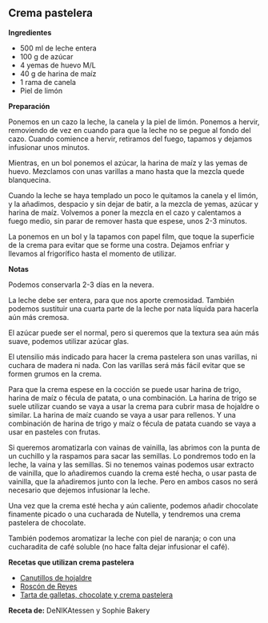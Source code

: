 ## Crema pastelera

**Ingredientes**

- 500 ml de leche entera 
- 100 g de azúcar
- 4 yemas de huevo M/L
- 40 g de harina de maíz
- 1 rama de canela
- Piel de limón 

**Preparación**

Ponemos en un cazo la leche, la canela y la piel de limón. Ponemos a hervir, removiendo de vez en cuando para que la leche no se pegue al fondo del cazo. Cuando comience a hervir, retiramos del fuego, tapamos y dejamos infusionar unos minutos.

Mientras, en un bol ponemos el azúcar, la harina de maíz y las yemas de huevo. Mezclamos con unas varillas a mano hasta que la mezcla quede blanquecina. 

Cuando la leche se haya templado un poco le quitamos la canela y el limón, y la añadimos, despacio y sin dejar de batir, a la mezcla de yemas, azúcar y harina de maíz. Volvemos a poner la mezcla en el cazo y calentamos a fuego medio, sin parar de remover hasta que espese, unos 2-3 minutos. 

La ponemos en un bol y la tapamos con papel film, que toque la superficie de la crema para evitar que se forme una costra. Dejamos enfriar y llevamos al frigorífico hasta el momento de utilizar. 

**Notas**

Podemos conservarla 2-3 días en la nevera.

La leche debe ser entera, para que nos aporte cremosidad. También podemos sustituir una cuarta parte de la leche por nata líquida para hacerla aún más cremosa.

El azúcar puede ser el normal, pero si queremos que la textura sea aún más suave, podemos utilizar azúcar glas.

El utensilio más indicado para hacer la crema pastelera son unas varillas, ni cuchara de madera ni nada. Con las varillas será más fácil evitar que se formen grumos en la crema.

Para que la crema espese en la cocción se puede usar harina de trigo, harina de maíz o fécula de patata, o una combinación. La harina de trigo se suele utilizar cuando se vaya a usar la crema para cubrir masa de hojaldre o similar. La harina de maíz cuando se vaya a usar para rellenos. Y una combinación de harina de trigo y maíz o fécula de patata cuando se vaya a usar en pasteles con frutas.

Si queremos aromatizarla con vainas de vainilla, las abrimos con la punta de un cuchillo y la raspamos para sacar las semillas. Lo pondremos todo en la leche, la vaina y las semillas. Si no tenemos vainas podemos usar extracto de vainilla, que lo añadiremos cuando la crema esté hecha, o usar pasta de vainilla, que la añadiremos junto con la leche. Pero en ambos casos no será necesario que dejemos infusionar la leche.

Una vez que la crema esté hecha y aún caliente, podemos añadir chocolate finamente picado o una cucharada de Nutella, y tendremos una crema pastelera de chocolate.

También podemos aromatizar la leche con piel de naranja; o con una cucharadita de café soluble (no hace falta dejar infusionar el café).

**Recetas que utilizan crema pastelera**

- [Canutillos de hojaldre](../dulce/canutillos-de-hojaldre.md)
- [Roscón de Reyes](../dulce/roscon-de-reyes.md)
- [Tarta de galletas, chocolate y crema pastelera](../dulce/tarta-de-galletas-chocolate-y-crema-pastelera.md)

**Receta de:** DeNIKAtessen y Sophie Bakery
